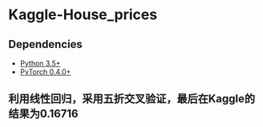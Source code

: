 # Kaggle-House_prices


## Dependencies
* [Python 3.5+](https://www.continuum.io/downloads)
* [PyTorch 0.4.0+](http://pytorch.org/)

## 利用线性回归，采用五折交叉验证，最后在Kaggle的结果为0.16716
